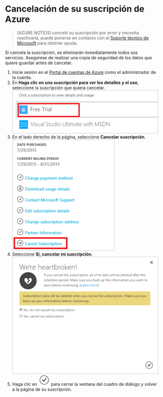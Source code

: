 <properties
	pageTitle="Cancelación de su suscripción de Azure | Microsoft Azure"
	description="Describe cómo cancelar su suscripción de Azure"
	services="billing"
	documentationCenter=""
	authors="genlin"
	manager="jarrettr"
	editor="meerak"
	tags="billing"
	/>

<tags
	ms.service="billing"
	ms.workload="na"
	ms.tgt_pltfrm="na"
	ms.devlang="na"
	ms.topic="article"
	ms.date="12/01/2015"
	ms.author="genli"/>

# Cancelación de su suscripción de Azure

>[AZURE.NOTE]Si canceló su suscripción por error y necesita reactivarla, puede ponerse en contacto con el [Soporte técnico de Microsoft](http://go.microsoft.com/fwlink/?linkid=544831&clcid=0x409) para obtener ayuda.

Si cancela la suscripción, se eliminarán inmediatamente todos sus servicios. Asegúrese de realizar una copia de seguridad de los datos que quiere guardar antes de cancelar.

1. Inicie sesión en el [Portal de cuentas de Azure](https://account.windowsazure.com/subscriptions) como el administrador de la cuenta.
2. En **Haga clic en una suscripción para ver los detalles y el uso**, seleccione la suscripción que quiera cancelar. </br> ![selectsub](.\media\billing-how-to-cancel-azure-subscription\Selectsub.png)
3. En el lado derecho de la página, seleccione **Cancelar suscripción**. </br> ![cancelsub](.\media\billing-how-to-cancel-azure-subscription\cancelsub.png)
4. Seleccione **Sí, cancelar mi suscripción**. </br> ![cancelbox](.\media\billing-how-to-cancel-azure-subscription\cancelbox.png)
5. Haga clic en ![checkbutton](.\media\billing-how-to-cancel-azure-subscription\checkbutton.png) para cerrar la ventana del cuadro de diálogo y volver a la página de su suscripción.

<!---HONumber=AcomDC_1203_2015-->